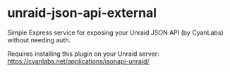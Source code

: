# unraid-json-api-external
Simple Express service for exposing your Unraid JSON API (by CyanLabs) without needing auth.

Requires installing this plugin on your Unraid server:
https://cyanlabs.net/applications/jsonapi-unraid/
